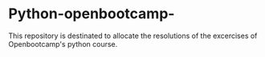 # Python-openbootcamp-
This repository is destinated to allocate the resolutions of the excercises of Openbootcamp's python course.
